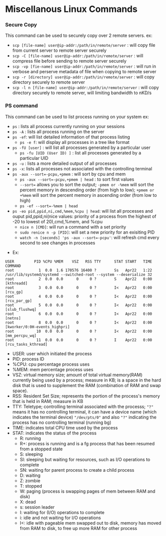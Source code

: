 <h1>Miscellanous Linux Commands</h1>
 

<h3>Secure Copy</h3>
 
This command can be used to securely copy over 2 remote servers. 
ex:
  - `scp [file-name] user@ip-addr:/path/in/remote/server` : will copy file from current server to remote server securely
  - `scp -C [file-name] user@ip-addr:/path/in/remote/server` : will compress file before sending to remote server securely
  - `scp -vp [fie-name] user@ip-addr:/path/in/remote/server` : will run in verbose and perserve metadata of file when copying to remote server
  - `scp -r [directory] user@ip-addr:/path/in/remote/server` : will copy directory securely to remote server
  - `scp -l n [file-name] user@ip-addr:/path/in/remote/server` : will copy directory securely to remote server, will limiting bandwidth to nKD/s

<h3>PS command</h3>
 
This command can be used to list process running on your system
ex: 
  - `ps` : lists all process currently running on your sessions
  - `ps -A` : lists all process running on the server
  - `ps -ef`: will list detailed information of that process listing
    - `ps -e f`: will display all processes in a tree like format
  - `ps -fU [user]` : will list all processes generated by a particular user
    - `ps -fu [UID (User ID) ]` : list all processes generated by a particular UID
  - `ps -u` : lists a more detailed output of all processes
  - `ps -x`: lists all processes not associated with the controlling terminal 
  - `ps -aux --sort=-pcpu,+pmem` : will sort by cpu and mem
    - `ps -aux --sort=-pcpu,+pmem | head` : to sort first values
    * `--sort=` allows you to sort the output; `-pmem or -%mem` will sort the percent memory in descending order (from high to low); `+pmem or +%mem` will sort the percent memory in ascending order (from low to high)
    * `ps -ef --sort=-%mem | head`
  - `ps -eo pid,ppid,ni,cmd,%mem,%cpu | head`: will list all processes and ouput pid,ppid,ni(nice values: priority of a process from the highest of -20 to lowest of 20),cmd,%mem, and %cpu
    * `nice n [CMD]`: will run a command with a set priority
    * `sudo renice n -p [PID]`: will set a new priority for an exisiting PID
    * `watch -n [seconds] 'ps -aux --sort=-pcpu'`: will refresh cmd every second to see changes in processes
* Ex:
 ```console
USER         PID %CPU %MEM    VSZ   RSS TTY      STAT START   TIME COMMAND
root           1  0.0  1.6 170576 16400 ?        Ss   Apr22   1:22 /usr/lib/systemd/systemd --switched-root --system --deserialize 32
root           2  0.0  0.0      0     0 ?        S    Apr22   0:00 [kthreadd]
root           3  0.0  0.0      0     0 ?        I<   Apr22   0:00 [rcu_gp]
root           4  0.0  0.0      0     0 ?        I<   Apr22   0:00 [rcu_par_gp]
root           5  0.0  0.0      0     0 ?        I<   Apr22   0:00 [slub_flushwq]
root           6  0.0  0.0      0     0 ?        I<   Apr22   0:00 [netns]
root           8  0.0  0.0      0     0 ?        I<   Apr22   0:00 [kworker/0:0H-events_highpri]
root          10  0.0  0.0      0     0 ?        I<   Apr22   0:00 [mm_percpu_wq]
root          11  0.0  0.0      0     0 ?        I    Apr22   0:00 [rcu_tasks_kthread]
```
 * USER: user which initiated the process
 * PID: process ID
 * %CPU: cpu percentage process uses
 * %MEM: mem percentage process uses
 * VSZ: virtual memory size; amount of total virtual memory(RAM) currently being used by a process; measure in KB; is a space in the hard disk that is used to supplement the RAM (combination of RAM and swap space). 
 * RSS: Resident Set Size; represents the portion of the process's memory that is held in RAM; measure in KB
 * TTY: Teletype; controlling terminal associated with the processs; `"?"` means it has no controlling terminal, it can have a device name (which indicates the terminal device) `"/dev/pts/0"` and also `"?"` indicating the process has no controlling terminal (running bg)
 * TIME: indicates total CPU time used by the process
 * STAT: indicates the status of the process 
   - R: running
    - R+: process is running and is a fg process that has been resumed from a stopped state
   - S: sleeping
    - Sl: sleeping but waiting for resources, such as I/O operations to complete
    - SN: waiting for parent process to create a child process
   - D: waiting
   - Z: zombie
   - T: stopped
   - W: paging (process is swapping pages of mem between RAM and disk)
   - X: dead
   - s: session leader
   - I: waiting for (I/O) operations to complete
    - i: idle and not waiting for I/O operations
    - I<: idle with pageable mem swapped out to disk, memory has moved from RAM to disk, to free up more RAM for other process
